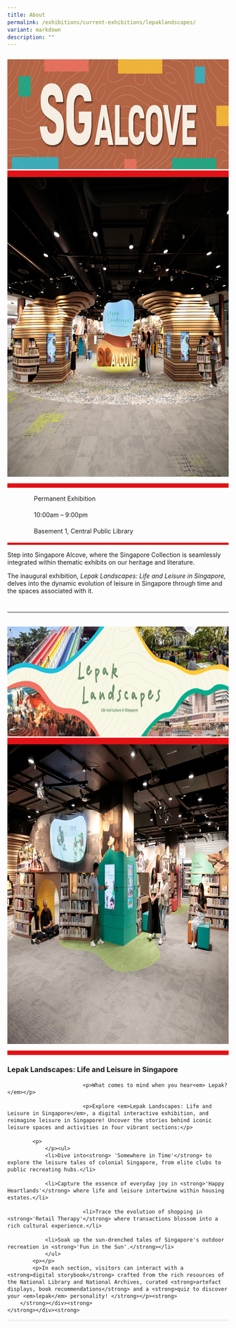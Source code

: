 ```yaml
---
title: About
permalink: /exhibitions/current-exhibitions/lepaklandscapes/
variant: markdown
description: ""
---
```

<section class="section__about">
<div class="container__card">
    <div class="row">
        <div class="col is-full" style="border-bottom: 15px solid #E21216; padding: 12px 0 0 0;">
            <img srcset="/images/event-images/Lepak Landscapes/Sg_Alcove_Banner.jpg 400w, /images/event-images/Lepak Landscapes/Sg_Alcove_Banner.jpg 1000w" sizes="(max-width: 500px) 40vw, 100vw" height="250" width="1000" src="/images/event-images/Lepak Landscapes/Sg_Alcove_Banner.jpg" alt="A title card labelled: Singapore Alcove.">
        </div>
    </div>    
    <div class="row">
        <div class="col is-full" style="padding: 0 0 12px 0;">
            <img srcset="/images/event-images/Lepak Landscapes/G1.jpg 400w, /images/event-images/Lepak Landscapes/G1.jpg 950w" sizes="(max-width: 500px) 40vw, 95vw" height="682" width="950" src="/images/event-images/Lepak Landscapes/G1.jpg" alt="A photo of the Singapore Alcove space.">
        </div>
    </div>
        <div class="row">
            <div class="col" style="border-top: 10px solid #E21216; border-bottom: 5px solid #E21216;">
                <ul style="list-style: none; margin-left: 0px;">
                    <li style="margin-bottom: 1rem;">
                        <span class="sgds-icon sgds-icon-calendar" style="font-size: 150%; display: inline-block; float: left; vertical-align: middle;"></span>
                        <div style="line-height: 150%; padding-left: 2.3rem;">Permanent Exhibition</div>
                    </li> 
                    <li style="margin-bottom: 1rem;">
                        <span class="sgds-icon sgds-icon-clock" style="font-size: 150%; display: inline-block; float: left; vertical-align: middle;"></span>
                        <div style="line-height: 150%; padding-left: 2.3rem;">10:00am – 9:00pm</div>
                    </li>          
                    <li style="margin-bottom: 1rem;">
                        <span class="sgds-icon sgds-icon-map" style="font-size: 150%; display: inline-block; float: left; vertical-align: middle;"></span>
                        <div style="line-height: 150%; padding-left: 2.3rem;">Basement 1, Central Public Library</div>
                    </li>                    
                </ul>
            </div>
        </div>
</div>
    
<div class="container__description">
    <div class="row">
        <div class="col is-full padding--top--lg">
<p>Step into Singapore Alcove, where the Singapore Collection is seamlessly integrated within thematic exhibits on our heritage and literature.</p><p>The inaugural exhibition, <em>Lepak Landscapes: Life and Leisure in Singapore, </em> delves into the dynamic evolution of leisure in Singapore through time and the spaces associated with it.</p>
        </div>
</div>
</div></section>
<hr style="margin: 40px 0 20px 0;">

<section class="section__about">
<div class="container__card">
    <div class="row">
        <div class="col is-full" style="border-bottom: 15px solid #E21216; padding: 12px 0 0 0;">
            <img srcset="/images/event-images/Lepak Landscapes/Lepak_Landscapes_Banner.JPG 400w, /images/event-images/Lepak Landscapes/Lepak_Landscapes_Banner.JPG 1000w" sizes="(max-width: 500px) 40vw, 100vw" height="250" width="1000" src="/images/event-images/Lepak Landscapes/Lepak_Landscapes_Banner.JPG" alt="A title card labelled: Lepak Landscapes">
        </div>
    </div>    
    <div class="row">
        <div class="col is-full" style="padding: 0 0 12px 0;">
            <img srcset="/images/event-images/Lepak Landscapes/G2.jpg 400w, /images/event-images/Lepak Landscapes/G2.jpg 950w" sizes="(max-width: 500px) 40vw, 95vw" height="682" width="950" src="/images/event-images/Lepak Landscapes/G2.jpg" alt="A photo of the Lepak Landscape exhibition.">
        </div>
    </div>
        <div class="row">
            <div class="col" style="border-top: 10px solid #E21216; border-bottom: 0px solid #E21216;"><h3><strong>Lepak Landscapes: Life and Leisure in Singapore</strong></h3>
													<div class="container__description">
    <div class="row">
        <div class="col is-full padding--top--lg">
							
							<p>What comes to mind when you hear<em> Lepak?</em></p>

							<p>Explore <em>Lepak Landscapes: Life and Leisure in Singapore</em>, a digital interactive exhibition, and reimagine leisure in Singapore! Uncover the stories behind iconic leisure spaces and activities in four vibrant sections:</p>

            <p>
                </p><ul>
                <li>Dive into<strong> 'Somewhere in Time'</strong> to explore the leisure tales of colonial Singapore, from elite clubs to public recreating hubs.</li>

                <li>Capture the essence of everyday joy in <strong>'Happy Heartlands'</strong> where life and leisure intertwine within housing estates.</li>
                 
							<li>Trace the evolution of shopping in <strong>'Retail Therapy'</strong> where transactions blossom into a rich cultural experience.</li>
                 
                <li>Soak up the sun-drenched tales of Singapore's outdoor recreation in <strong>'Fun in the Sun'.</strong></li> 
                </ul>
            <p></p>
            <p>In each section, visitors can interact with a <strong>digital storybook</strong> crafted from the rich resources of the National Library and National Archives, curated <strong>artefact displays, book recommendations</strong> and a <strong>quiz to discover your <em>lepak</em> personality! </strong></p><strong>
        </strong></div><strong>
    </strong></div><strong>
</strong></div><strong>
<div class="container__line padding--lg">
    <div class="row">
        <div class="col is-12" style="padding: 2px 0; background-color: #efefef;">
        </div>
    </div>
</div>
							</strong></div></div></div></section>